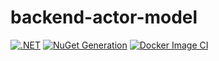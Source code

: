 # backend-actor-model

[![.NET](https://github.com/Redactie-Portaal/backend-actor-model/actions/workflows/dotnet.yml/badge.svg?branch=main)](https://github.com/Redactie-Portaal/backend-actor-model/actions/workflows/dotnet.yml)
[![NuGet Generation](https://github.com/Redactie-Portaal/backend-actor-model/actions/workflows/NugetGen.yml/badge.svg?branch=main)](https://github.com/Redactie-Portaal/backend-actor-model/actions/workflows/NugetGen.yml)
[![Docker Image CI](https://github.com/Redactie-Portaal/backend-actor-model/actions/workflows/docker-image.yml/badge.svg?branch=main)](https://github.com/Redactie-Portaal/backend-actor-model/actions/workflows/docker-image.yml)
